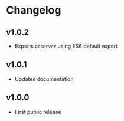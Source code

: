 # Changelog

## v1.0.2
- Exports `Observer` using ES6 default export

## v1.0.1
- Updates documentation

## v1.0.0
- First public release
